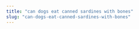 ```yaml
---
title: "can dogs eat canned sardines with bones"
slug: "can-dogs-eat-canned-sardines-with-bones"
---
```


